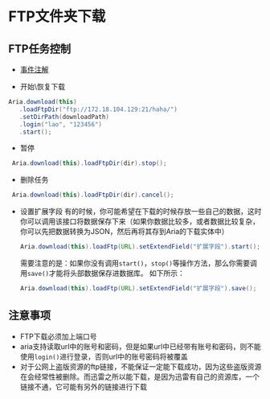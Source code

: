 # FTP文件夹下载

## FTP任务控制

* [事件注解](http://aria.laoyuyu.me/aria_doc/start/annotation_explain.html#http%E7%BB%84%E5%90%88%E4%BB%BB%E5%8A%A1%E4%B8%8B%E8%BD%BDftp%E6%96%87%E4%BB%B6%E5%A4%B9%E4%B8%8B%E8%BD%BD%E6%B3%A8%E8%A7%A3)

* 开始\恢复下载

 ```java
 Aria.download(this)
    .loadFtpDir("ftp://172.18.104.129:21/haha/")
    .setDirPath(downloadPath)
    .login("lao", "123456")
    .start();
 ```

* 暂停

 ```java
  Aria.download(this).loadFtpDir(dir).stop();
 ```

* 删除任务

 ```java
  Aria.download(this).loadFtpDir(dir).cancel();
 ```

* 设置扩展字段
有的时候，你可能希望在下载的时候存放一些自己的数据，这时你可以调用该接口将数据保存下来（如果你数据比较多，或者数据比较复杂，你可以先把数据转换为JSON，然后再将其存到Aria的下载实体中）

  ```java
  Aria.download(this).loadFtp(URL).setExtendField("扩展字段").start();
  ```
  需要注意的是：如果你没有调用`start()`，`stop()`等操作方法，那么你需要调用`save()`才能将头部数据保存进数据库。
  如下所示：
  ```java
  Aria.download(this).loadFtp(URL).setExtendField("扩展字段").save();
  ```

## 注意事项
* FTP下载必须加上端口号
* aria支持读取url中的账号和密码，但是如果url中已经带有账号和密码，则不能使用`login()`进行登录，否则url中的账号密码将被覆盖
* 对于公网上盗版资源的ftp链接，不能保证一定能下载成功，因为这些盗版资源在会经常性被删除。而迅雷之所以能下载，是因为迅雷有自己的资源库，一个链接不通，它可能有另外的链接进行下载